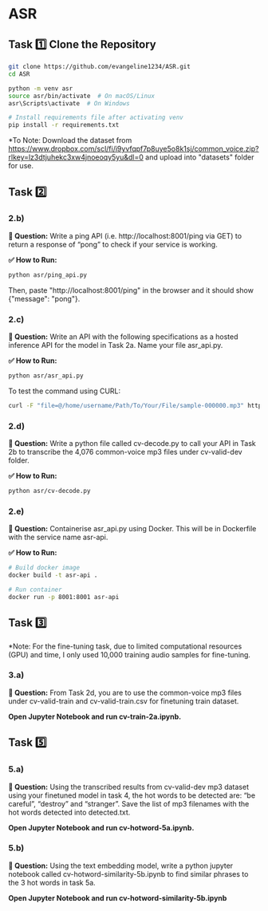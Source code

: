 # ASR

## Task 1️⃣ Clone the Repository
```sh
git clone https://github.com/evangeline1234/ASR.git
cd ASR

python -m venv asr
source asr/bin/activate  # On macOS/Linux
asr\Scripts\activate  # On Windows

# Install requirements file after activating venv
pip install -r requirements.txt
```

*To Note: Download the dataset from https://www.dropbox.com/scl/fi/i9yvfqpf7p8uye5o8k1sj/common_voice.zip?rlkey=lz3dtjuhekc3xw4jnoeoqy5yu&dl=0 and upload into "datasets" folder for use.

## Task 2️⃣ 
### 2.b)
**📌 Question:**  Write a ping API (i.e. http://localhost:8001/ping via GET) to return a response of “pong” to check if your service is working.

**✅ How to Run:**
```sh
python asr/ping_api.py
```
Then, paste "http://localhost:8001/ping" in the browser and it should show {"message": "pong"}.

### 2.c) 
**📌 Question:**  Write an API with the following specifications as a hosted inference API for the model in Task 2a. Name your file asr_api.py.

**✅ How to Run:**
```sh
python asr/asr_api.py
```
To test the command using CURL:
```sh
curl -F "file=@/home/username/Path/To/Your/File/sample-000000.mp3" http://localhost:8001/asr
```

### 2.d) 
**📌 Question:**  Write a python file called cv-decode.py to call your API in Task 2b to transcribe the 4,076 common-voice mp3 files under cv-valid-dev folder.

**✅ How to Run:**
```sh
python asr/cv-decode.py
```

### 2.e) 
**📌 Question:**  Containerise asr_api.py using Docker. This will be in Dockerfile with the service name asr-api.

**✅ How to Run:**
```sh
# Build docker image
docker build -t asr-api .

# Run container
docker run -p 8001:8001 asr-api 
```

## Task 3️⃣
*Note: For the fine-tuning task, due to limited computational resources (GPU) and time, I only used 10,000 training audio samples for fine-tuning.

### 3.a)
**📌 Question:**  From Task 2d, you are to use the common-voice mp3 files under cv-valid-train and cv-valid-train.csv for finetuning train dataset.

**Open Jupyter Notebook and run cv-train-2a.ipynb.**

## Task 5️⃣
### 5.a)
**📌 Question:**  Using the transcribed results from cv-valid-dev mp3 dataset using your finetuned model in task 4, the hot words to be detected are: “be careful”, “destroy” and “stranger”. Save the list of mp3 filenames with the hot words detected into detected.txt.

**Open Jupyter Notebook and run cv-hotword-5a.ipynb.**

### 5.b)
**📌 Question:**  Using the text embedding model, write a python jupyter notebook called cv-hotword-similarity-5b.ipynb to find similar phrases to the 3 hot words in task 5a.

**Open Jupyter Notebook and run cv-hotword-similarity-5b.ipynb**
